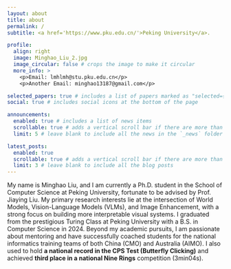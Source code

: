 ```yaml
---
layout: about
title: about
permalink: /
subtitle: <a href='https://www.pku.edu.cn/'>Peking University</a>.

profile:
  align: right
  image: Minghao_Liu_2.jpg
  image_circular: false # crops the image to make it circular
  more_info: >
    <p>Email: lmhlmh@stu.pku.edu.cn</p>
    <p>Another Email: minghao13187@gmail.com</p>

selected_papers: true # includes a list of papers marked as "selected={true}"
social: true # includes social icons at the bottom of the page

announcements:
  enabled: true # includes a list of news items
  scrollable: true # adds a vertical scroll bar if there are more than 3 news items
  limit: 5 # leave blank to include all the news in the `_news` folder

latest_posts:
  enabled: true
  scrollable: true # adds a vertical scroll bar if there are more than 3 new posts items
  limit: 3 # leave blank to include all the blog posts
---
```



My name is Minghao Liu, and I am currently a Ph.D. student in the School of Computer Science at Peking University, fortunate to be advised by Prof. Jiaying Liu. My primary research interests lie at the intersection of World Models, Vision-Language Models (VLMs), and Image Enhancement, with a strong focus on building more interpretable visual systems.
I graduated from the prestigious Turing Class at Peking University with a B.S. in Computer Science in 2024. Beyond my academic pursuits, I am passionate about mentoring and have successfully coached students for the national informatics training teams of both China (CMO) and Australia (AIMO). I also used to hold **a national record in the CPS Test (Butterfly Clicking)** and achieved **third place in a national Nine Rings** competition (3min04s).
<!-- Write your biography here. Tell the world about yourself. Link to your favorite [subreddit](http://reddit.com). You can put a picture in, too. The code is already in, just name your picture `prof_pic.jpg` and put it in the `img/` folder.

Put your address / P.O. box / other info right below your picture. You can also disable any of these elements by editing `profile` property of the YAML header of your `_pages/about.md`. Edit `_bibliography/papers.bib` and Jekyll will render your [publications page](/al-folio/publications/) automatically.

Link to your social media connections, too. This theme is set up to use [Font Awesome icons](https://fontawesome.com/) and [Academicons](https://jpswalsh.github.io/academicons/), like the ones below. Add your Facebook, Twitter, LinkedIn, Google Scholar, or just disable all of them. -->
